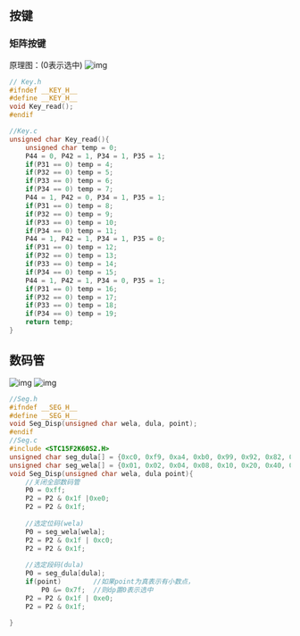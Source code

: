 ## 按键
### 矩阵按键
原理图：(0表示选中)
![img](https://img2023.cnblogs.com/blog/3583913/202502/3583913-20250218223623859-747722381.png)


```cpp  
// Key.h
#ifndef __KEY_H__
#define __KEY_H__
void Key_read();
#endif
```
```cpp
//Key.c
unsigned char Key_read(){
    unsigned char temp = 0;
    P44 = 0, P42 = 1, P34 = 1, P35 = 1;
    if(P31 == 0) temp = 4;
    if(P32 == 0) temp = 5; 
    if(P33 == 0) temp = 6;
    if(P34 == 0) temp = 7;
    P44 = 1, P42 = 0, P34 = 1, P35 = 1;
    if(P31 == 0) temp = 8;
    if(P32 == 0) temp = 9; 
    if(P33 == 0) temp = 10;
    if(P34 == 0) temp = 11;
    P44 = 1, P42 = 1, P34 = 1, P35 = 0;
    if(P31 == 0) temp = 12;
    if(P32 == 0) temp = 13; 
    if(P33 == 0) temp = 14;
    if(P34 == 0) temp = 15;
    P44 = 1, P42 = 1, P34 = 0, P35 = 1;
    if(P31 == 0) temp = 16;
    if(P32 == 0) temp = 17; 
    if(P33 == 0) temp = 18;
    if(P34 == 0) temp = 19;
    return temp;
}
```
## 数码管
![img](https://img2023.cnblogs.com/blog/3583913/202502/3583913-20250219220051500-2053673196.png)
![img](https://img2023.cnblogs.com/blog/3583913/202502/3583913-20250219221630709-1220914917.png)
```cpp
//Seg.h
#ifndef __SEG_H__
#define __SEG_H__
void Seg_Disp(unsigned char wela, dula, point);
#endif
//Seg.c
#include <STC15F2K60S2.H>
unsigned char seg_dula[] = {0xc0, 0xf9, 0xa4, 0xb0, 0x99, 0x92, 0x82, 0xf8, 0x80, 0x90, 0xff};
unsigned char seg_wela[] = {0x01, 0x02, 0x04, 0x08, 0x10, 0x20, 0x40, 0x80};
void Seg_Disp(unsigned char wela, dula point){
	//关闭全部数码管
	P0 = 0xff;
	P2 = P2 & 0x1f |0xe0;
	P2 = P2 & 0x1f;	
	
	//选定位码(wela)
	P0 = seg_wela[wela];
	P2 = P2 & 0x1f | 0xc0;
	P2 = P2 & 0x1f;
	
	//选定段码(dula)
	P0 = seg_dula[dula];
	if(point)		 //如果point为真表示有小数点，
		P0 &= 0x7f;  //则dp置0表示选中
	P2 = P2 & 0x1f | 0xe0;
	P2 = P2 & 0x1f;
	
}
```